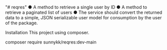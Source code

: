 "# reqres" 
● A method to retrieve a single user by ID 
● A method to retrieve a paginated list of users 
● The service should convert the returned data to a simple, JSON serializable user model for consumption by the user of the package. 


Installation
This project using composer.

composer require sunnykk/reqres:dev-main
